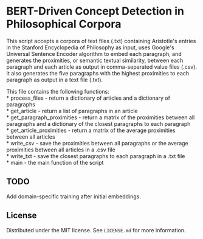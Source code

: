 # BERT-Driven Concept Detection in Philosophical Corpora

This script accepts a corpora of text files (.txt) containing Aristotle's entries in the Stanford Encyclopedia of Philosophy as input, uses Google's Universal Sentence Encoder algorithm to embed each paragraph, and generates the proximities, or semantic textual similarity, between each paragraph and each article as output in comma-separated value files (.csv). It also generates the five paragraphs with the highest proximities to each paragraph as output in a text file (.txt).  

This file contains the following functions:  
    * process_files - return a dictionary of articles and a dictionary of paragraphs  
    * get_article - return a list of paragraphs in an article  
    * get_paragraph_proximities - return a matrix of the proximities between all paragraphs and a dictionary of the closest paragraphs to each paragraph  
    * get_article_proximities - return a matrix of the average proximities between all articles  
    * write_csv - save the proximities between all paragraphs or the average proximities between all articles in a .csv file  
    * write_txt - save the closest paragraphs to each paragraph in a .txt file  
    * main - the main function of the script

## TODO

Add domain-specific training after initial embeddings.

## License

Distributed under the MIT license. See ``LICENSE.md`` for more information.
